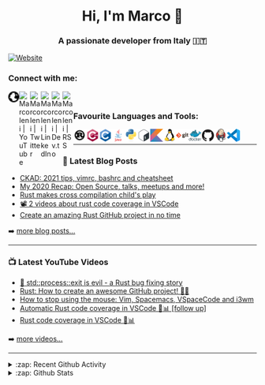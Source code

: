 <h1 align="center">Hi, I'm Marco 👋</h1>
<h3 align="center">A passionate developer from Italy 🇮🇹</h3>

[![Website](https://img.shields.io/website?label=marcoieni.com&style=for-the-badge&url=https%3A%2F%2Fmarcoieni.com)](https://marcoieni.com)

<!--
**MarcoIeni/MarcoIeni** is a ✨ _special_ ✨ repository because its `README.md` (this file) appears on your GitHub profile.

Here are some ideas to get you started:

- 🔭 I’m currently working on ...
- 🌱 I’m currently learning ...
- 👯 I’m looking to collaborate on ...
- 🤔 I’m looking for help with ...
- 💬 Ask me about ...
- 📫 How to reach me: ...
- 😄 Pronouns: ...
- ⚡ Fun fact: ...
-->

### Connect with me:

[<img align="left" alt="marcoieni.com" width="22px" src="https://raw.githubusercontent.com/iconic/open-iconic/master/svg/globe.svg" />][website]
[<img align="left" alt="MarcoIeni | YouTube" width="22px" src="https://cdn.jsdelivr.net/npm/simple-icons@v3/icons/youtube.svg" />][youtube]
[<img align="left" alt="MarcoIeni | Twitter" width="22px" src="https://cdn.jsdelivr.net/npm/simple-icons@v3/icons/twitter.svg" />][twitter]
[<img align="left" alt="MarcoIeni | LinkedIn" width="22px" src="https://cdn.jsdelivr.net/npm/simple-icons@v3/icons/linkedin.svg" />][linkedin]
[<img align="left" alt="MarcoIeni | Dev.to" width="22px" src="https://cdn.jsdelivr.net/npm/simple-icons@3/icons/dev-dot-to.svg" />][devto]
[<img align="left" alt="MarcoIeni | RSS" width="22px" src="https://cdn.jsdelivr.net/npm/simple-icons@v3/icons/rss.svg" />][rss]

<br />

### Favourite Languages and Tools:

[<img align="left" alt="Rust" width="26px" src="icons/rust.svg" />](https://github.com/MarcoIeni/poke-speare)

[<img align="left" alt="cplusplus" width="26px" src="icons/cpp.svg" />](https://github.com/MarcoIeni/accelerometer_game)

<img align="left" alt="C" width="26px" src="icons/c.svg" />

[<img align="left" alt="Java" width="26px" src="icons/java.svg" />](https://bitbucket.org/GabrieleIannone/ps04/src/master/)

[<img align="left" alt="Python" width="26px" src="icons/python.svg" />](https://github.com/MarcoIeni/walking-bus)

<img align="left" alt="bash" width="26px" src="icons/bash.svg" />

[<img align="left" alt="kotlin" width="26px" src="icons/kotlin.svg" />](https://github.com/MarcoIeni/github-stats)

<img align="left" alt="Linux" width="26px" src="icons/linux.svg" />
<img align="left" alt="Git" width="26px" src="icons/git.svg" />

[<img align="left" alt="Docker" width="26px" src="icons/docker.svg" />](https://github.com/doc-org/docker)

[<img align="left" alt="GitHub" width="26px" src="icons/github.svg" />](https://github.com/VUnit/vunit_action)

<img align="left" alt="Jenkins" width="26px" src="icons/jenkins.svg" />

[<img align="left" alt="Visual Studio Code" width="26px" src="https://raw.githubusercontent.com/github/explore/80688e429a7d4ef2fca1e82350fe8e3517d3494d/topics/visual-studio-code/visual-studio-code.png" />](https://github.com/VSpaceCode/VSpaceCode)

<br />

---

### 📕 Latest Blog Posts

<!-- BLOG-POST-LIST:START -->
- [CKAD: 2021 tips, vimrc, bashrc and cheatsheet](https://www.marcoieni.com/2021/09/ckad-2021-tips-vimrc-bashrc-and-cheatsheet/)
- [My 2020 Recap: Open Source, talks, meetups and more!](https://www.marcoieni.com/2021/01/my-2020-recap-open-source-talks-meetups-and-more/)
- [Rust makes cross compilation child&#39;s play](https://www.marcoieni.com/2020/12/rust-makes-cross-compilation-childs-play/)
- [📽 2 videos about rust code coverage in VSCode](https://www.marcoieni.com/2020/10/2-videos-about-rust-code-coverage-in-vscode/)
- [Create an amazing Rust GitHub project in no time](https://www.marcoieni.com/2020/09/create-an-amazing-rust-github-project-in-no-time/)
<!-- BLOG-POST-LIST:END -->

➡️ [more blog posts...](https://marcoieni.com)

---

### 📺 Latest YouTube Videos

<!-- YOUTUBE:START -->
- [🦀 std::process::exit is evil - a Rust bug fixing story](https://www.youtube.com/watch?v=zQC8T71Y8e4)
- [Rust: How to create an awesome GitHub project! 🦀🦑](https://www.youtube.com/watch?v=meAz2RQMHvM)
- [How to stop using the mouse: Vim, Spacemacs, VSpaceCode and i3wm](https://www.youtube.com/watch?v=0aQGy0sQiUU)
- [Automatic Rust code coverage in VSCode 🦀📊 [follow up]](https://www.youtube.com/watch?v=JEgrkmEAHjA)
- [Rust code coverage in VSCode 🦀📊](https://www.youtube.com/watch?v=6pDku63JNYQ)
<!-- YOUTUBE:END -->

➡️ [more videos...][youtube]

---

<details>
  <summary>:zap: Recent Github Activity</summary>
  
<!--START_SECTION:activity-->
1. ❗️ Opened issue [#135](https://github.com/MarcoIeni/release-plz/issues/135) in [MarcoIeni/release-plz](https://github.com/MarcoIeni/release-plz)
2. 🎉 Merged PR [#134](https://github.com/MarcoIeni/release-plz/pull/134) in [MarcoIeni/release-plz](https://github.com/MarcoIeni/release-plz)
3. ❗️ Opened issue [#12](https://github.com/MarcoIeni/release-plz-action/issues/12) in [MarcoIeni/release-plz-action](https://github.com/MarcoIeni/release-plz-action)
4. ❌ Reopened PR [#134](https://github.com/MarcoIeni/release-plz/pull/134) in [MarcoIeni/release-plz](https://github.com/MarcoIeni/release-plz)
5. ❌ Closed PR [#134](https://github.com/MarcoIeni/release-plz/pull/134) in [MarcoIeni/release-plz](https://github.com/MarcoIeni/release-plz)
<!--END_SECTION:activity-->
  
</details>

<details>
  <summary>:zap: Github Stats</summary>

<p>&nbsp;<img align="center" src="https://github-readme-stats.vercel.app/api?username=marcoieni&show_icons=true" alt="marcoieni" /></p>


</details>

[website]: https://marcoieni.com
[twitter]: https://twitter.com/MarcoIeni
[linkedin]: https://linkedin.com/in/MarcoIeni
[rss]: https://www.marcoieni.com/posts/index.xml
[devto]: https://dev.to/marcoieni
[youtube]: https://youtube.com/MarcoIeni
